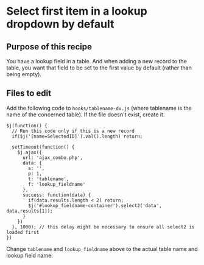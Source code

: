 # Select first item in a lookup dropdown by default
## Purpose of this recipe
You have a lookup field in a table. And when adding a new record to the table, you want that field to be set to
the first value by default (rather than being empty).

## Files to edit
Add the following code to `hooks/tablename-dv.js` (where tablename is the name of the concerned table).
If the file doesn't exist, create it.

```
$j(function() {
  // Run this code only if this is a new record
  if($j('[name=SelectedID]').val().length) return;

  setTimeout(function() {
    $j.ajax({
      url: 'ajax_combo.php',
      data: {
        s: '',
        p: 1,
        t: 'tablename',
        f: 'lookup_fieldname'
      },
      success: function(data) {
        if(data.results.length < 2) return;
        $j('#lookup_fieldname-container').select2('data', data.results[1]);
      }
    })
  }, 1000); // this delay might be necessary to ensure all select2 is loaded first
})
```

Change `tablename` and `lookup_fieldname` above to the actual table name and lookup field name.
